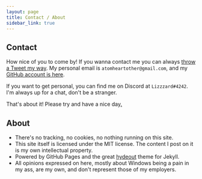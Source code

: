 ```yaml
---
layout: page
title: Contact / About
sidebar_link: true
---
```

## Contact
How nice of you to come by!  If you wanna contact me you can always [throw a Tweet my way](https://twitter.com/srslizness). My personal email is `atomheartother@gmail.com`, and my [GitHub account is here](https://github.com/atomheartother).

If you want to get personal, you can find me on Discord at `Lizzzard#4242`. I'm always up for a chat, don't be a stranger.

That's about it! Please try and have a nice day[.](https://www.youtube.com/watch?v=Stg6fWCy6mA)

## About
- There's no tracking, no cookies, no nothing running on this site.
- This site itself is licensed under the MIT license. The content I post on it is my own intellectual property. 
- Powered by GitHub Pages and the great [hydeout](https://github.com/fongandrew/hydeout) theme for Jekyll.
- All opinions expressed on here, mostly about Windows being a pain in my ass, are my own, and don't represent those of my employers.